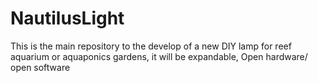 # NautilusLight
This is the main repository to the develop of a new DIY lamp for reef aquarium or aquaponics gardens, it will be  expandable, Open hardware/ open software
